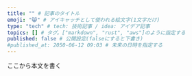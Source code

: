 ```yaml
---
title: "" # 記事のタイトル
emoji: "😸" # アイキャッチとして使われる絵文字(1文字だけ)
type: "tech" # tech: 技術記事 / idea: アイデア記事
topics: [] # タグ。["markdown", "rust", "aws"]のように指定する
published: false # 公開設定(falseにすると下書き)
#published_at: 2050-06-12 09:03 # 未来の日時を指定する
---
```

ここから本文を書く